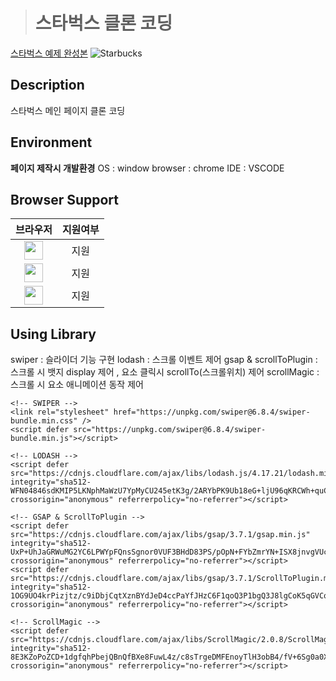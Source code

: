 


> # 스타벅스 클론  코딩   
[스타벅스 예제 완성본](https://stupefied-euclid-0cb098.netlify.app)
![Starbucks](https://raw.githubusercontent.com/ParkYoungWoong/starbucks-vanilla-app/master/_assets/main_screenshot.jpg)

## Description
 스타벅스 메인 페이지 클론 코딩


## Environment

**페이지 제작시 개발환경** 
OS : window 
browser : chrome
IDE : VSCODE

## Browser Support

| 브라우저 | 지원여부 |
|:---:|:---:|
|<img src="https://upload.wikimedia.org/wikipedia/commons/thumb/a/a5/Google_Chrome_icon_%28September_2014%29.svg/512px-Google_Chrome_icon_%28September_2014%29.svg.png" width="30px" height="30px">|지원|
|<img src="https://www.mozilla.org/media/protocol/img/logos/firefox/browser/logo-lg-high-res.fbc7ffbb50fd.png" width="30px" height="30px">|지원|
|<img src="https://w.namu.la/s/1ecd9d98e849872b3fa5a0f9f3add277d373212aabc10d9ef1e705847324abb342e420df735182b9db9f4ef20e6a0a2dbdd9b5d27c4d61dae4d3cfcd0f21c5460e4218b28b0f01a468377026f418b7ae818c616e2503f1389732d53ab8820063" width="30px" height="30px">|지원|

## Using Library

swiper : 슬라이더 기능 구현
lodash : 스크롤 이벤트 제어 
gsap & scrollToPlugin : 스크롤 시 뱃지 display 제어 , 요소 클릭시 scrollTo(스크롤위치) 제어
scrollMagic : 스크롤 시 요소 애니메이션 동작 제어

    <!-- SWIPER --> 
    <link rel="stylesheet" href="https://unpkg.com/swiper@6.8.4/swiper-     bundle.min.css" />
    <script defer src="https://unpkg.com/swiper@6.8.4/swiper-bundle.min.js"></script>

    <!-- LODASH -->
    <script defer src="https://cdnjs.cloudflare.com/ajax/libs/lodash.js/4.17.21/lodash.min.js" integrity="sha512-WFN04846sdKMIP5LKNphMaWzU7YpMyCU245etK3g/2ARYbPK9Ub18eG+ljU96qKRCWh+quCY7yefSmlkQw1ANQ==" crossorigin="anonymous" referrerpolicy="no-referrer"></script>

    <!-- GSAP & ScrollToPlugin -->
    <script defer src="https://cdnjs.cloudflare.com/ajax/libs/gsap/3.7.1/gsap.min.js" integrity="sha512-UxP+UhJaGRWuMG2YC6LPWYpFQnsSgnor0VUF3BHdD83PS/pOpN+FYbZmrYN+ISX8jnvgVUciqP/fILOXDjZSwg==" crossorigin="anonymous" referrerpolicy="no-referrer"></script>
    <script defer src="https://cdnjs.cloudflare.com/ajax/libs/gsap/3.7.1/ScrollToPlugin.min.js" integrity="sha512-1OG9UO4krPizjtz/c9iDbjCqtXznBYdJeD4ccPaYfJHzC6F1qoQ3P1bgQ3J8lgCoK5qGVCqsY4+/RKjLDzITVQ==" crossorigin="anonymous" referrerpolicy="no-referrer"></script>

    <!-- ScrollMagic -->
    <script defer src="https://cdnjs.cloudflare.com/ajax/libs/ScrollMagic/2.0.8/ScrollMagic.min.js" integrity="sha512-8E3KZoPoZCD+1dgfqhPbejQBnQfBXe8FuwL4z/c8sTrgeDMFEnoyTlH3obB4/fV+6Sg0a0XF+L/6xS4Xx1fUEg==" crossorigin="anonymous" referrerpolicy="no-referrer"></script>
	
	
    

